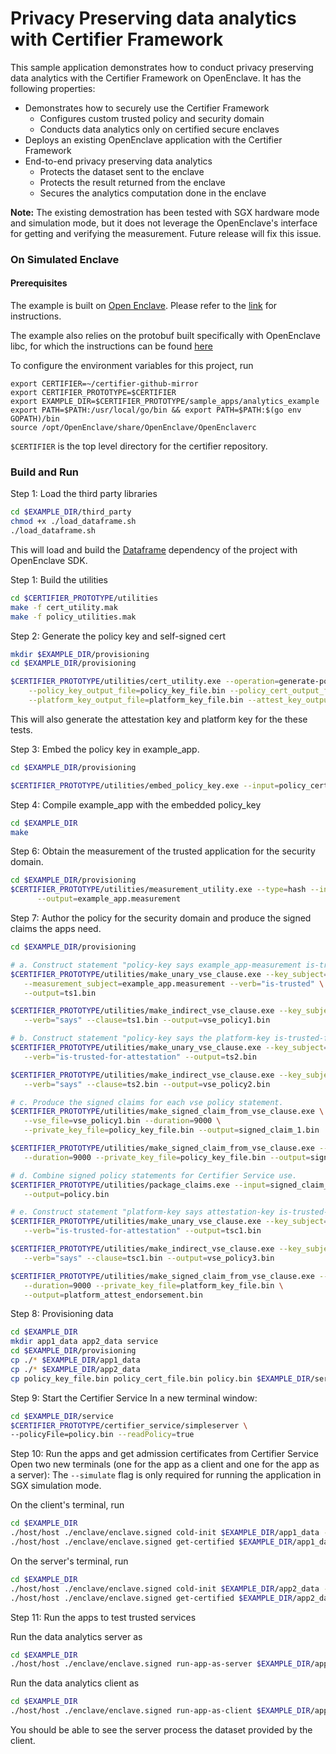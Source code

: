 
# Privacy Preserving data analytics with Certifier Framework 

This sample application demonstrates how to conduct privacy preserving data analytics with 
the Certifier Framework on OpenEnclave. It has the following properties: 
* Demonstrates how to securely use the Certifier Framework
   * Configures custom trusted policy and security domain
   * Conducts data analytics only on certified secure enclaves 
* Deploys an existing OpenEnclave application with the Certifier Framework
* End-to-end privacy preserving data analytics
   * Protects the dataset sent to the enclave
   * Protects the result returned from the enclave
   * Secures the analytics computation done in the enclave

**Note:**
The existing demostration has been tested with SGX hardware mode and simulation mode, but it
does not leverage the OpenEnclave's interface for getting and verifying the measurement.
Future release will fix this issue.

### On Simulated Enclave

#### Prerequisites
The example is built on [Open Enclave](https://github.com/OpenEnclave/OpenEnclave).
Please refer to the [link](https://github.com/OpenEnclave/OpenEnclave/tree/master/docs/GettingStartedDocs#hardware-drivers)
 for instructions.
 
 The example also relies on the protobuf built specifically with 
 OpenEnclave libc, for which the instructions can be found [here](../../OpenEnclave_test/instructions.txt)

To configure the environment variables for this project, run 
```shell
export CERTIFIER=~/certifier-github-mirror
export CERTIFIER_PROTOTYPE=$CERTIFIER
export EXAMPLE_DIR=$CERTIFIER_PROTOTYPE/sample_apps/analytics_example
export PATH=$PATH:/usr/local/go/bin && export PATH=$PATH:$(go env GOPATH)/bin
source /opt/OpenEnclave/share/OpenEnclave/OpenEnclaverc
```
`$CERTIFIER` is the top level directory for the certifier repository.

### Build and Run

Step 1: Load the third party libraries 
```bash
cd $EXAMPLE_DIR/third_party
chmod +x ./load_dataframe.sh
./load_dataframe.sh
```
This will load and build the [Dataframe](https://github.com/hosseinmoein/DataFrame)
dependency of the project with OpenEnclave SDK.

Step 1: Build the utilities
```bash
cd $CERTIFIER_PROTOTYPE/utilities
make -f cert_utility.mak
make -f policy_utilities.mak
```


Step 2: Generate the policy key and self-signed cert
```bash
mkdir $EXAMPLE_DIR/provisioning
cd $EXAMPLE_DIR/provisioning

$CERTIFIER_PROTOTYPE/utilities/cert_utility.exe --operation=generate-policy-key-and-test-keys \
    --policy_key_output_file=policy_key_file.bin --policy_cert_output_file=policy_cert_file.bin \
    --platform_key_output_file=platform_key_file.bin --attest_key_output_file=attest_key_file.bin
```
This will also generate the attestation key and platform key for the these tests.

Step 3: Embed the policy key in example_app.
```bash
cd $EXAMPLE_DIR/provisioning

$CERTIFIER_PROTOTYPE/utilities/embed_policy_key.exe --input=policy_cert_file.bin --output=../policy_key.cc
```

Step 4: Compile example_app with the embedded policy_key
```bash
cd $EXAMPLE_DIR
make
```

Step 6: Obtain the measurement of the trusted application for the security domain.
```bash
cd $EXAMPLE_DIR/provisioning
$CERTIFIER_PROTOTYPE/utilities/measurement_utility.exe --type=hash --input=../enclave/enclave.signed \
      --output=example_app.measurement
```

Step 7: Author the policy for the security domain and produce the signed claims the apps need.
```bash
cd $EXAMPLE_DIR/provisioning

# a. Construct statement "policy-key says example_app-measurement is-trusted"
$CERTIFIER_PROTOTYPE/utilities/make_unary_vse_clause.exe --key_subject="" \
   --measurement_subject=example_app.measurement --verb="is-trusted" \
   --output=ts1.bin

$CERTIFIER_PROTOTYPE/utilities/make_indirect_vse_clause.exe --key_subject=policy_key_file.bin \
   --verb="says" --clause=ts1.bin --output=vse_policy1.bin

# b. Construct statement "policy-key says the platform-key is-trusted-for-attestation"
$CERTIFIER_PROTOTYPE/utilities/make_unary_vse_clause.exe --key_subject=platform_key_file.bin \
   --verb="is-trusted-for-attestation" --output=ts2.bin

$CERTIFIER_PROTOTYPE/utilities/make_indirect_vse_clause.exe --key_subject=policy_key_file.bin \
   --verb="says" --clause=ts2.bin --output=vse_policy2.bin

# c. Produce the signed claims for each vse policy statement.
$CERTIFIER_PROTOTYPE/utilities/make_signed_claim_from_vse_clause.exe \
   --vse_file=vse_policy1.bin --duration=9000 \
   --private_key_file=policy_key_file.bin --output=signed_claim_1.bin

$CERTIFIER_PROTOTYPE/utilities/make_signed_claim_from_vse_clause.exe --vse_file=vse_policy2.bin \
   --duration=9000 --private_key_file=policy_key_file.bin --output=signed_claim_2.bin

# d. Combine signed policy statements for Certifier Service use.
$CERTIFIER_PROTOTYPE/utilities/package_claims.exe --input=signed_claim_1.bin,signed_claim_2.bin\
   --output=policy.bin

# e. Construct statement "platform-key says attestation-key is-trusted-for-attestation" and sign it
$CERTIFIER_PROTOTYPE/utilities/make_unary_vse_clause.exe --key_subject=attest_key_file.bin \
   --verb="is-trusted-for-attestation" --output=tsc1.bin

$CERTIFIER_PROTOTYPE/utilities/make_indirect_vse_clause.exe --key_subject=platform_key_file.bin \
   --verb="says" --clause=tsc1.bin --output=vse_policy3.bin

$CERTIFIER_PROTOTYPE/utilities/make_signed_claim_from_vse_clause.exe --vse_file=vse_policy3.bin \
   --duration=9000 --private_key_file=platform_key_file.bin \
   --output=platform_attest_endorsement.bin
```

Step 8: Provisioning data 
```bash
cd $EXAMPLE_DIR
mkdir app1_data app2_data service
cd $EXAMPLE_DIR/provisioning
cp ./* $EXAMPLE_DIR/app1_data
cp ./* $EXAMPLE_DIR/app2_data
cp policy_key_file.bin policy_cert_file.bin policy.bin $EXAMPLE_DIR/service
```

Step 9: Start the Certifier Service
  In a new terminal window:
```bash
cd $EXAMPLE_DIR/service
$CERTIFIER_PROTOTYPE/certifier_service/simpleserver \
--policyFile=policy.bin --readPolicy=true
```

Step 10:  Run the apps and get admission certificates from Certifier Service
  Open two new terminals (one for the app as a client and one for the app as a server):
The `--simulate` flag is only required for running the application in SGX simulation mode.

On the client's terminal, run 
```bash
cd $EXAMPLE_DIR
./host/host ./enclave/enclave.signed cold-init $EXAMPLE_DIR/app1_data --simulate
./host/host ./enclave/enclave.signed get-certified $EXAMPLE_DIR/app1_data --simulate
```

On the server's terminal, run 
```bash
cd $EXAMPLE_DIR
./host/host ./enclave/enclave.signed cold-init $EXAMPLE_DIR/app2_data --simulate
./host/host ./enclave/enclave.signed get-certified $EXAMPLE_DIR/app2_data/ --simulate
```

Step 11:  Run the apps to test trusted services

Run the data analytics server as 
```bash
cd $EXAMPLE_DIR
./host/host ./enclave/enclave.signed run-app-as-server $EXAMPLE_DIR/app1_data --simulate
```
Run the data analytics client as 
```bash
cd $EXAMPLE_DIR
./host/host ./enclave/enclave.signed run-app-as-client $EXAMPLE_DIR/app1_data --simulate
```
You should be able to see the server process the dataset provided by the client. 

